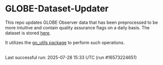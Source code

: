 # GLOBE-Dataset-Updater

This repo updates GLOBE Observer data that has been preprocessed to be more intuitive and contain quality assurance flags on a daily basis. The dataset is stored [here](https://github.com/Piphi5/GLOBE-Clean-Datasets).

It utilizes the [go_utils package](https://github.com/IGES-Geospatial/globe-observer-utils) to perform such operations.<br/><br/>

<!--run-start--> Last successful run: 2025-07-28 15:33 UTC (run #16573224651) <!--run-end-->
